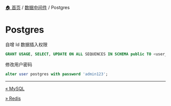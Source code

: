 [🏠 首页](../_index.md) / [数据中间件](_index.md) / Postgres

# Postgres

自增 Id 数据插入权限

```sql
GRANT USAGE, SELECT, UPDATE ON ALL SEQUENCES IN SCHEMA public TO <user_name>;
```

修改用户密码

```sql
alter user postgres with password 'admin123';
```

---
[« MySQL](mysql.md)

[» Redis](redis.md)
